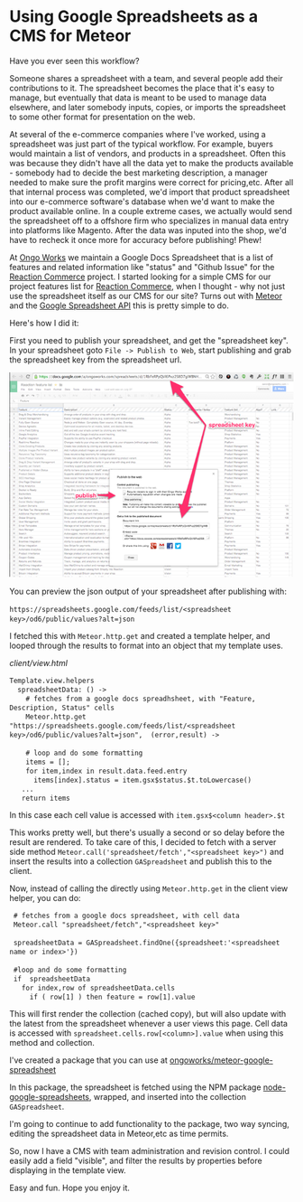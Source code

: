 # Using Google Spreadsheets as a CMS for Meteor

Have you ever seen this workflow?

Someone shares a spreadsheet with a team, and several people add their contributions to it.  The spreadsheet becomes the place that it's easy to manage, but eventually that data is meant to be used to manage data elsewhere, and later somebody inputs, copies, or imports the spreadsheet to some other format for presentation on the web. 

At several of the e-commerce companies where I've worked, using a spreadsheet was just part of the typical workflow. For example, buyers would maintain a list of vendors, and products in a spreadsheet. Often this was because they didn't have all the data yet to make the products available - somebody had to decide the best marketing description, a manager needed to make sure the profit margins were correct for pricing,etc. After all that internal process was completed, we'd import that product spreadsheet into our e-commerce software's database when we'd want to make the product available online. In a couple extreme cases, we actually would send the spreadsheet off to a offshore firm who specializes in manual data entry into platforms like Magento. After the data was inputed into the shop, we'd have to recheck it once more for accuracy before publishing! Phew!


At [Ongo Works](http://ongo.works) we maintain a Google Docs Spreadsheet that is a list of features and related information like "status" and "Github Issue" for the [Reaction Commerce](http://reactioncommerce.com/) project. I started looking for a simple CMS for our project features list for [Reaction Commerce](http://reactioncommerce.com/vision), when I thought -  why not just use the spreadsheet itself as our CMS for our site?  Turns out with [Meteor](http://meteor.com) and the [Google Spreadsheet API](https://developers.google.com/google-apps/spreadsheets/?csw=1) this is pretty simple to do.

Here's how I did it:

First you need to publish your spreadsheet, and get the "spreadsheet key".  In your spreadsheet goto `File -> Publish to Web`, start publishing and grab the spreadsheet key from the spreadsheet url.

![image](spreadsheet-publish.png)

You can preview the json output of your spreadsheet after publishing with:

`https://spreadsheets.google.com/feeds/list/<spreadsheet key>/od6/public/values?alt=json`

I fetched this with `Meteor.http.get` and created a template helper, and looped through the results to format into an object that my template uses.

*client/view.html*

	Template.view.helpers
	  spreadsheetData: () ->
	    # fetches from a google docs spreadhsheet, with "Feature, Description, Status" cells
	    Meteor.http.get "https://spreadsheets.google.com/feeds/list/<spreadsheet key>/od6/public/values?alt=json",  (error,result) ->
	  	
	  	# loop and do some formatting
	  	items = [];
	    for item,index in result.data.feed.entry
	      items[index].status = item.gsx$status.$t.toLowercase()
	   ...
	   return items

In this case each cell value is accessed with `item.gsx$<column header>.$t`

This works pretty well, but there's usually a second or so delay before the result are rendered. To take care of this, I decided to fetch with a server side method `Meteor.call('spreadsheet/fetch',"<spreadsheet key>")` and insert the results into a collection `GASpreadsheet` and publish this to the client. 

Now, instead of calling the directly using `Meteor.http.get` in the client view helper, you can do:

	 # fetches from a google docs spreadsheet, with cell data
	 Meteor.call "spreadsheet/fetch","<spreadsheet key>"
	
	 spreadsheetData = GASpreadsheet.findOne({spreadsheet:'<spreadsheet name or index>'})
	 
	 #loop and do some formatting
	 if  spreadsheetData
	   for index,row of spreadsheetData.cells
	     if ( row[1] ) then feature = row[1].value

This will first render the collection (cached copy), but will also update with the latest from the spreadsheet whenever a user views this page.  Cell data is accessed with `spreadsheet.cells.row[<column>].value` when using this method and collection.


I've created a package that you can use at [ongoworks/meteor-google-spreadsheet](https://github.com/ongoworks/meteor-google-spreadsheets)

In this package, the spreadsheet is fetched using the NPM package [node-google-spreadsheets](https://github.com/samcday/node-google-spreadsheets), wrapped, and inserted into the collection `GASpreadsheet`.

I'm going to continue to add functionality to the package, two way syncing, editing the spreadsheet data in Meteor,etc as time permits.

So, now I have a CMS with team administration and revision control. I could easily add a field "visible", and filter the results by properties before displaying in the template view.  


Easy and fun. Hope you enjoy it.

